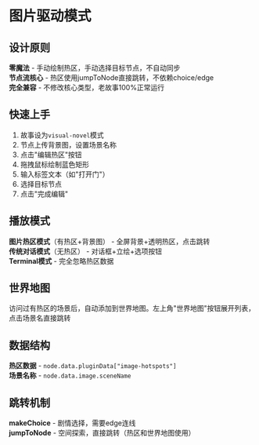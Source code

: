 # 图片驱动模式

## 设计原则

**零魔法** - 手动绘制热区，手动选择目标节点，不自动同步  
**节点流核心** - 热区使用jumpToNode直接跳转，不依赖choice/edge  
**完全兼容** - 不修改核心类型，老故事100%正常运行

## 快速上手

1. 故事设为`visual-novel`模式
2. 节点上传背景图，设置场景名称
3. 点击"编辑热区"按钮
4. 拖拽鼠标绘制蓝色矩形
5. 输入标签文本（如"打开门"）
6. 选择目标节点
7. 点击"完成编辑"

## 播放模式

**图片热区模式**（有热区+背景图） - 全屏背景+透明热区，点击跳转  
**传统对话模式**（无热区） - 对话框+立绘+选项按钮  
**Terminal模式** - 完全忽略热区数据

## 世界地图

访问过有热区的场景后，自动添加到世界地图。左上角"世界地图"按钮展开列表，点击场景名直接跳转

## 数据结构

**热区数据** - `node.data.pluginData["image-hotspots"]`  
**场景名称** - `node.data.image.sceneName`

## 跳转机制

**makeChoice** - 剧情选择，需要edge连线  
**jumpToNode** - 空间探索，直接跳转（热区和世界地图使用）
